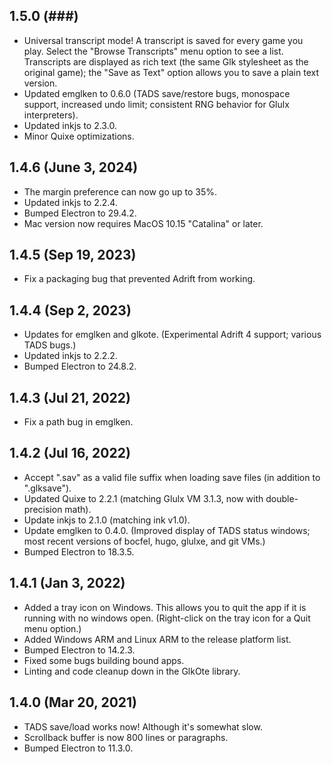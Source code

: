 
## 1.5.0 (###)

- Universal transcript mode! A transcript is saved for every game you play. Select the "Browse Transcripts" menu option to see a list. Transcripts are displayed as rich text (the same Glk stylesheet as the original game); the "Save as Text" option allows you to save a plain text version.
- Updated emglken to 0.6.0 (TADS save/restore bugs, monospace support, increased undo limit; consistent RNG behavior for Glulx interpreters).
- Updated inkjs to 2.3.0.
- Minor Quixe optimizations.

## 1.4.6  (June 3, 2024)

- The margin preference can now go up to 35%.
- Updated inkjs to 2.2.4.
- Bumped Electron to 29.4.2.
- Mac version now requires MacOS 10.15 "Catalina" or later.

## 1.4.5  (Sep 19, 2023)

- Fix a packaging bug that prevented Adrift from working.

## 1.4.4  (Sep 2, 2023)

- Updates for emglken and glkote. (Experimental Adrift 4 support; various TADS bugs.)
- Updated inkjs to 2.2.2.
- Bumped Electron to 24.8.2.

## 1.4.3  (Jul 21, 2022)

- Fix a path bug in emglken.

## 1.4.2  (Jul 16, 2022)

- Accept ".sav" as a valid file suffix when loading save files (in addition to ".glksave").
- Updated Quixe to 2.2.1 (matching Glulx VM 3.1.3, now with double-precision math).
- Update inkjs to 2.1.0 (matching ink v1.0).
- Update emglken to 0.4.0. (Improved display of TADS status windows; most recent versions of bocfel, hugo, glulxe, and git VMs.)
- Bumped Electron to 18.3.5.

## 1.4.1  (Jan 3, 2022)

- Added a tray icon on Windows. This allows you to quit the app if it is running with no windows open. (Right-click on the tray icon for a Quit menu option.)
- Added Windows ARM and Linux ARM to the release platform list.
- Bumped Electron to 14.2.3.
- Fixed some bugs building bound apps.
- Linting and code cleanup down in the GlkOte library.

## 1.4.0  (Mar 20, 2021)

- TADS save/load works now! Although it's somewhat slow.
- Scrollback buffer is now 800 lines or paragraphs.
- Bumped Electron to 11.3.0.

